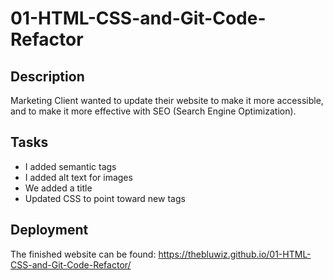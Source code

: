 # 01-HTML-CSS-and-Git-Code-Refactor

## Description

Marketing Client wanted to update their website to make it more accessible, and to make it more effective with SEO (Search Engine Optimization).

## Tasks

- I added semantic tags
- I added alt text for images
- We added a title
- Updated CSS to point toward new tags

## Deployment

The finished website can be found: https://thebluwiz.github.io/01-HTML-CSS-and-Git-Code-Refactor/